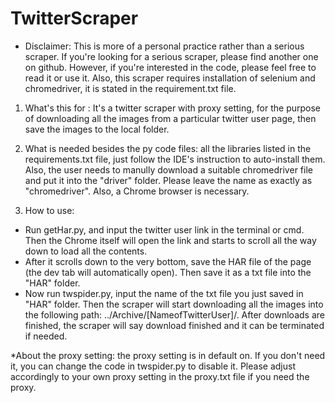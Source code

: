 # TwitterScraper

* Disclaimer: This is more of a personal practice rather than a serious scraper. If you're looking for a serious scraper, please find another one on github. However, if you're interested in the code, please feel free to read it or use it. Also, this scraper requires installation of selenium and chromedriver, it is stated in the requirement.txt file.

1. What's this for : It's a twitter scraper with proxy setting, for the purpose of downloading all the images from a particular twitter user page, then save the images to the local folder.

2. What is needed besides the py code files: all the libraries listed in the requirements.txt file, just follow the IDE's instruction to auto-install them. Also, the user needs to manully download a suitable chromedriver file and put it into the "driver" folder. Please leave the name as exactly as "chromedriver". Also, a Chrome browser is necessary.

3. How to use: 
- Run getHar.py, and input the twitter user link in the terminal or cmd. Then the Chrome itself will open the link and starts to scroll all the way down to load all the contents. 
- After it scrolls down to the very bottom, save the HAR file of the page (the dev tab will automatically open). Then save it as a txt file into the "HAR" folder.
- Now run twspider.py, input the name of the txt file you just saved in "HAR" folder. Then the scraper will start downloading all the images into the following path: ../Archive/[NameofTwitterUser]/. After downloads are finished, the scraper will say download finished and it can be terminated if needed.


*About the proxy setting: the proxy setting is in default on. If you don't need it, you can change the code in twspider.py to disable it. Please adjust accordingly to your own proxy setting in the proxy.txt file if you need the proxy. 

